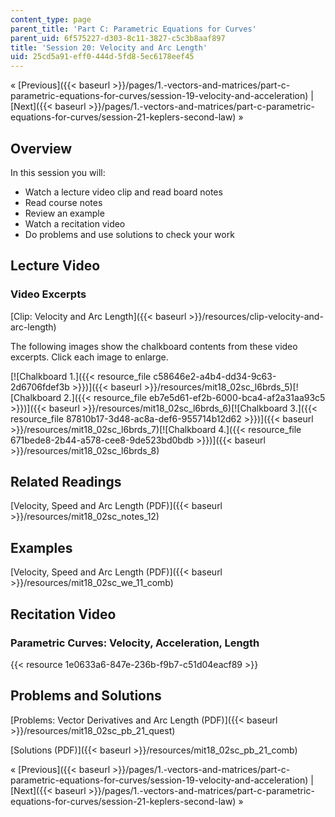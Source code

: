 ```yaml
---
content_type: page
parent_title: 'Part C: Parametric Equations for Curves'
parent_uid: 6f575227-d303-8c11-3827-c5c3b8aaf897
title: 'Session 20: Velocity and Arc Length'
uid: 25cd5a91-eff0-444d-5fd8-5ec6178eef45
---
```


« [Previous]({{< baseurl >}}/pages/1.-vectors-and-matrices/part-c-parametric-equations-for-curves/session-19-velocity-and-acceleration) | [Next]({{< baseurl >}}/pages/1.-vectors-and-matrices/part-c-parametric-equations-for-curves/session-21-keplers-second-law) »

Overview
--------

In this session you will:

*   Watch a lecture video clip and read board notes
*   Read course notes
*   Review an example
*   Watch a recitation video
*   Do problems and use solutions to check your work

Lecture Video
-------------

### Video Excerpts

[Clip: Velocity and Arc Length]({{< baseurl >}}/resources/clip-velocity-and-arc-length)

The following images show the chalkboard contents from these video excerpts. Click each image to enlarge.

[![Chalkboard 1.]({{< resource_file c58646e2-a4b4-dd34-9c63-2d6706fdef3b >}})]({{< baseurl >}}/resources/mit18_02sc_l6brds_5)[![Chalkboard 2.]({{< resource_file eb7e5d61-ef2b-6000-bca4-af2a31aa93c5 >}})]({{< baseurl >}}/resources/mit18_02sc_l6brds_6)[![Chalkboard 3.]({{< resource_file 87810b17-3d48-ac8a-def6-955714b12d62 >}})]({{< baseurl >}}/resources/mit18_02sc_l6brds_7)[![Chalkboard 4.]({{< resource_file 671bede8-2b44-a578-cee8-9de523bd0bdb >}})]({{< baseurl >}}/resources/mit18_02sc_l6brds_8)

Related Readings
----------------

[Velocity, Speed and Arc Length (PDF)]({{< baseurl >}}/resources/mit18_02sc_notes_12)

Examples
--------

[Velocity, Speed and Arc Length (PDF)]({{< baseurl >}}/resources/mit18_02sc_we_11_comb)

Recitation Video
----------------

### Parametric Curves: Velocity, Acceleration, Length

{{< resource 1e0633a6-847e-236b-f9b7-c51d04eacf89 >}}

Problems and Solutions
----------------------

[Problems: Vector Derivatives and Arc Length (PDF)]({{< baseurl >}}/resources/mit18_02sc_pb_21_quest)

[Solutions (PDF)]({{< baseurl >}}/resources/mit18_02sc_pb_21_comb)

« [Previous]({{< baseurl >}}/pages/1.-vectors-and-matrices/part-c-parametric-equations-for-curves/session-19-velocity-and-acceleration) | [Next]({{< baseurl >}}/pages/1.-vectors-and-matrices/part-c-parametric-equations-for-curves/session-21-keplers-second-law) »